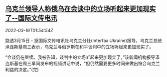 <!--1647396062000-->
[乌克兰领导人称俄乌在会谈中的立场听起来更加现实了--国际文传电讯](https://cn.reuters.com/article/russia-ukraine-more-realistic-0315-tues-idCNKCS2LD059)
------

<div><i>2022-03-16T01:54:54Z</i></div><p>路透3月15日 - 据国际文传电讯社乌克兰分社(Interfax Ukraine)报导，乌克兰总统泽连斯基周三表示，乌克兰与俄罗斯在和平谈判中的立场听起来更加现实了。</p><p>“会谈仍在继续。我被告知，谈判中的立场听起来更加现实了，”该新闻机构报导泽连斯基在周三早间发布的视频讲话中说，“但仍然需要更多时间来做出符合乌克兰利益的决定。”(完)</p>
